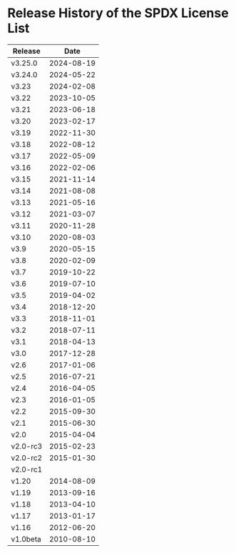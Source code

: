 # Release History of the SPDX License List

| Release | Date |
| ----- | ----- |
| v3.25.0 | 2024-08-19 |
| v3.24.0 | 2024-05-22 |
| v3.23 | 2024-02-08 |
| v3.22 | 2023-10-05 |
| v3.21 | 2023-06-18 |
| v3.20 | 2023-02-17 |
| v3.19 | 2022-11-30 |
| v3.18 | 2022-08-12 |
| v3.17 | 2022-05-09 |
| v3.16 | 2022-02-06 |
| v3.15 | 2021-11-14 |
| v3.14 | 2021-08-08 |
| v3.13 | 2021-05-16 |
| v3.12 | 2021-03-07 |
| v3.11 | 2020-11-28 |
| v3.10 | 2020-08-03 |
| v3.9 | 2020-05-15 |
| v3.8 | 2020-02-09 |
| v3.7 | 2019-10-22 |
| v3.6 | 2019-07-10 |
| v3.5 | 2019-04-02 |
| v3.4 | 2018-12-20 |
| v3.3 | 2018-11-01 |
| v3.2 | 2018-07-11 |
| v3.1 | 2018-04-13 |
| v3.0 | 2017-12-28 |
| v2.6 | 2017-01-06 |
| v2.5 | 2016-07-21 |
| v2.4 | 2016-04-05 |
| v2.3 | 2016-01-05 |
| v2.2 | 2015-09-30 |
| v2.1 | 2015-06-30 |
| v2.0 | 2015-04-04 |
| v2.0-rc3 | 2015-02-23 |
| v2.0-rc2 | 2015-01-30 |
| v2.0-rc1 | |
| v1.20 | 2014-08-09 |
| v1.19 | 2013-09-16 |
| v1.18 | 2013-04-10 |
| v1.17 | 2013-01-17 |
| v1.16 | 2012-06-20 |
| v1.0beta | 2010-08-10 |

